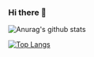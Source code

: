 ### Hi there 👋

<!--
**anthonyreis/anthonyreis** is a ✨ _special_ ✨ repository because its `README.md` (this file) appears on your GitHub profile.

Here are some ideas to get you started:

- 🔭 I’m currently working on ...
- 🌱 I’m currently learning ...
- 👯 I’m looking to collaborate on ...
- 🤔 I’m looking for help with ...
- 💬 Ask me about ...
- 📫 How to reach me: ...
- 😄 Pronouns: ...
- ⚡ Fun fact: ...
-->
![Anurag's github stats](https://github-readme-stats.vercel.app/api?username=anthonyreis&show_icons=true&count_private=true.&theme=radical)

[![Top Langs](https://github-readme-stats.vercel.app/api/top-langs/?username=anthonyreis&hide=html,css&layout=compact&theme=dark)](https://github.com/anthonyreis/github-readme-stats)
